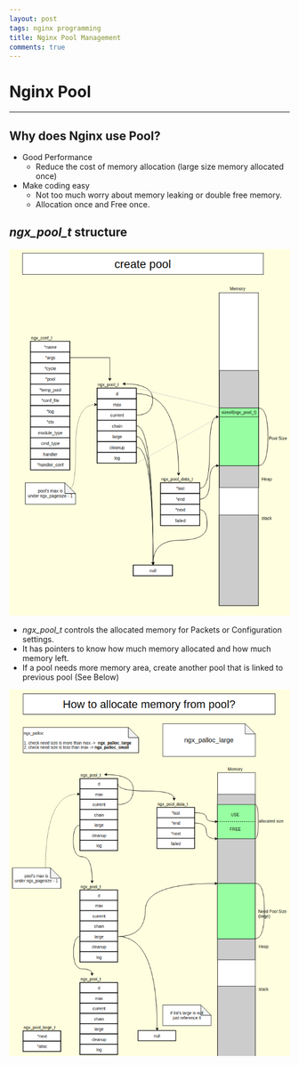 ```yaml
---
layout: post
tags: nginx programming
title: Nginx Pool Management
comments: true
---
```


# Nginx Pool

---

## Why does Nginx use Pool?

* Good Performance
  * Reduce the cost of memory allocation (large size memory allocated once)
* Make coding easy
  * Not too much worry about memory leaking or double free memory.
  * Allocation once and Free once.

## *ngx_pool_t* structure

![Alt text](/pics/nginx/create_pool.png)

* *ngx_pool_t* controls the allocated memory for Packets or Configuration settings.
* It has pointers to know how much memory allocated and how much memory left.
* If a pool needs more memory area, create another pool that is linked to previous pool (See Below)

![Alt text](/pics/nginx/allocate_pool.png)
